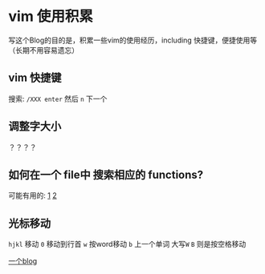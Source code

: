 # vim 使用积累
写这个Blog的目的是，积累一些vim的使用经历，including 快捷键，便捷使用等（长期不用容易遗忘）

## vim 快捷键
搜索: `/XXX enter` 然后 `n` 下一个

## 调整字大小
？？？？

## 如何在一个 file中 搜索相应的 functions? 
可能有用的: [1](http://easwy.com/blog/archives/advanced-vim-skills-cscope/) [2](http://my.oschina.net/shelllife/blog/120922)


## 光标移动 
`hjkl` 移动
`0` 移动到行首
`w` 按word移动    `b` 上一个单词  大写`W` `B` 则是按空格移动



[一个blog](http://easwy.com/blog/archives/advanced-vim-skills-basic-move-method/)


